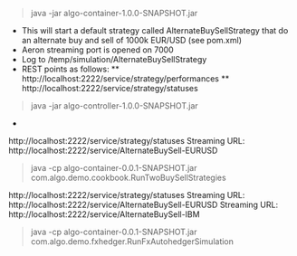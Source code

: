
> java -jar algo-container-1.0.0-SNAPSHOT.jar

 * This will start a default strategy called AlternateBuySellStrategy that do an alternate buy and sell of 1000k EUR/USD (see pom.xml)
 * Aeron streaming port is opened on 7000
 * Log to /temp/simulation/AlternateBuySellStrategy
 * REST points as follows:
 ** http://localhost:2222/service/strategy/performances
 ** http://localhost:2222/service/strategy/statuses

> java -jar algo-controller-1.0.0-SNAPSHOT.jar
 * 

  http://localhost:2222/service/strategy/statuses
  Streaming URL: http://localhost:2222/service/AlternateBuySell-EURUSD 

> java -cp algo-container-0.0.1-SNAPSHOT.jar com.algo.demo.cookbook.RunTwoBuySellStrategies

  http://localhost:2222/service/strategy/statuses
  Streaming URL: http://localhost:2222/service/AlternateBuySell-EURUSD
  Streaming URL: http://localhost:2222/service/AlternateBuySell-IBM
 
> java -cp algo-container-0.0.1-SNAPSHOT.jar com.algo.demo.fxhedger.RunFxAutohedgerSimulation
